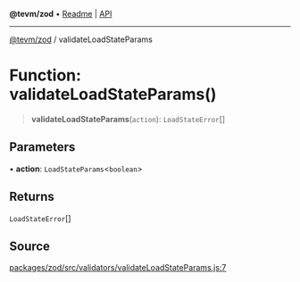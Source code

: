 **@tevm/zod** • [Readme](../README.md) \| [API](../globals.md)

***

[@tevm/zod](../README.md) / validateLoadStateParams

# Function: validateLoadStateParams()

> **validateLoadStateParams**(`action`): `LoadStateError`[]

## Parameters

• **action**: `LoadStateParams`\<`boolean`\>

## Returns

`LoadStateError`[]

## Source

[packages/zod/src/validators/validateLoadStateParams.js:7](https://github.com/evmts/tevm-monorepo/blob/main/packages/zod/src/validators/validateLoadStateParams.js#L7)
